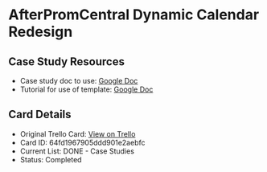# AfterPromCentral Dynamic Calendar Redesign

## Case Study Resources
- Case study doc to use: [Google Doc](https://docs.google.com/document/d/1iJrUAfABk9-iA7V7T1Dk4i5PlA1eiUbrgEVlragptsg/edit?usp=sharing)
- Tutorial for use of template: [Google Doc](https://docs.google.com/document/d/1adddloUY_uaOXKMRpxfFb-00TE6IcKjyQX1zhqaQI70/edit?usp=sharing)

## Card Details
- Original Trello Card: [View on Trello](https://trello.com/c/Xx9TVioe/6-afterpromcentral-dynamic-calendar-redesign)
- Card ID: 64fd1967905ddd901e2aebfc
- Current List: DONE - Case Studies
- Status: Completed
